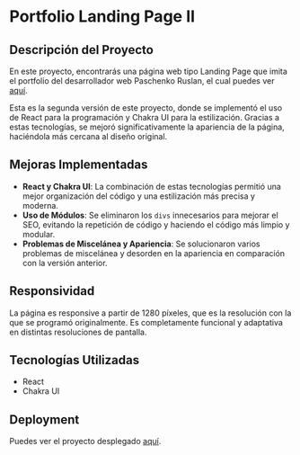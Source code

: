 # Portfolio Landing Page II

## Descripción del Proyecto

En este proyecto, encontrarás una página web tipo Landing Page que imita el portfolio del desarrollador web Paschenko Ruslan, el cual puedes ver [aquí](https://www.behance.net/gallery/125584101/Web-Developer-Portfolio).

Esta es la segunda versión de este proyecto, donde se implementó el uso de React para la programación y Chakra UI para la estilización. Gracias a estas tecnologías, se mejoró significativamente la apariencia de la página, haciéndola más cercana al diseño original.

## Mejoras Implementadas

- **React y Chakra UI**: La combinación de estas tecnologías permitió una mejor organización del código y una estilización más precisa y moderna.
- **Uso de Módulos**: Se eliminaron los `divs` innecesarios para mejorar el SEO, evitando la repetición de código y haciendo el código más limpio y modular.
- **Problemas de Miscelánea y Apariencia**: Se solucionaron varios problemas de miscelánea y desorden en la apariencia en comparación con la versión anterior.

## Responsividad

La página es responsive a partir de 1280 píxeles, que es la resolución con la que se programó originalmente. Es completamente funcional y adaptativa en distintas resoluciones de pantalla.

## Tecnologías Utilizadas

- React
- Chakra UI

## Deployment

Puedes ver el proyecto desplegado [aquí](https://tpfinal-2.vercel.app/).

